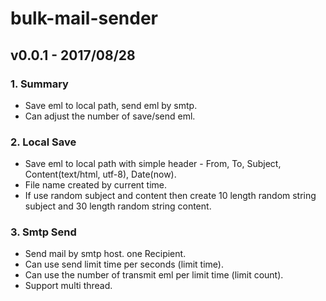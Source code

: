 # bulk-mail-sender
## v0.0.1 - 2017/08/28
### 1. Summary
- Save eml to local path, send eml by smtp.
- Can adjust the number of save/send eml.
### 2. Local Save
- Save eml to local path with simple header - From, To, Subject, Content(text/html, utf-8), Date(now).
- File name created by current time.
- If use random subject and content then create 10 length random string subject and 30 length random string content.
### 3. Smtp Send
- Send mail by smtp host. one Recipient.
- Can use send limit time per seconds (limit time).
- Can use the number of transmit eml per limit time (limit count).
- Support multi thread.
  
